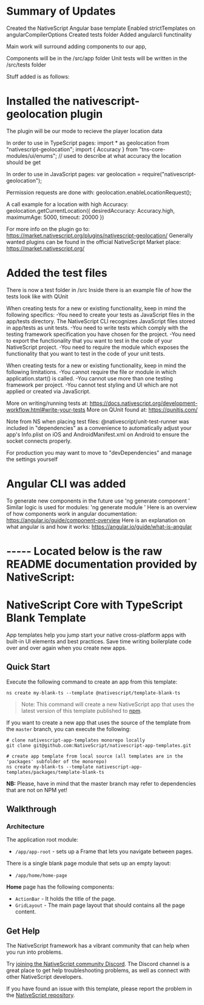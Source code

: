 # Summary of Updates
  Created the NativeScript Angular base template
  Enabled strictTemplates on angularCompilerOptions
  Created tests folder
  Added angularcli functinality

  Main work will surround adding components to our app,

  Components will be in the /src/app folder
  Unit tests will be written in the /src/tests folder

Stuff added is as follows:

# Installed the nativescript-geolocation plugin
  The plugin will be our mode to recieve the player location data

  In order to use in TypeScript pages:
    import * as geolocation from "nativescript-geolocation";
    import { Accuracy } from "tns-core-modules/ui/enums"; // used to describe at what accuracy the location should be get

  In order to use in JavaScript pages:
    var geolocation = require("nativescript-geolocation");

  Permission requests are done with:
    geolocation.enableLocationRequest();

  A call example for a location with high Accuracy:
    geolocation.getCurrentLocation({ desiredAccuracy: Accuracy.high, maximumAge: 5000, timeout: 20000 })


For more info on the plugin go to: https://market.nativescript.org/plugins/nativescript-geolocation/
Generally wanted plugins can be found in the official NativeScript Market place: https://market.nativescript.org/


# Added the test files
  There is now a test folder in /src
  Inside there is an example file of how the tests look like with QUnit

  When creating tests for a new or existing functionality, keep in mind the following specifics:
    -You need to create your tests as JavaScript files in the app/tests directory. The NativeScript CLI recognizes JavaScript files stored in app/tests as unit tests.
    -You need to write tests which comply with the testing framework specification you have chosen for the project.
    -You need to export the functionality that you want to test in the code of your NativeScript project.
    -You need to require the module which exposes the functionality that you want to test in the code of your unit tests.

  When creating tests for a new or existing functionality, keep in mind the following limitations.
    -You cannot require the file or module in which application.start() is called.
    -You cannot use more than one testing framework per project.
    -You cannot test styling and UI which are not applied or created via JavaScript.

More on writing/running tests at: https://docs.nativescript.org/development-workflow.html#write-your-tests
More on QUnit found at: https://qunitjs.com/

Note from NS when placing test files:
  @nativescript/unit-test-runner was included in "dependencies" as a convenience to automatically adjust your app's Info.plist on iOS and AndroidManifest.xml on Android to ensure the socket connects properly.

  For production you may want to move to "devDependencies" and manage the settings yourself

# Angular CLI was added
  To generate new components in the future use
    'ng generate component <name>'
  Similar logic is used for modules:
    'ng generate module <name>'
Here is an overview of how components work in angular documentation:
  https://angular.io/guide/component-overview
Here is an explanation on what angular is and how it works:
  https://angular.io/guide/what-is-angular



# ----- Located below is the raw README documentation provided by NativeScript:

# NativeScript Core with TypeScript Blank Template
App templates help you jump start your native cross-platform apps with built-in UI elements and best practices. Save time writing boilerplate code over and over again when you create new apps.

## Quick Start
Execute the following command to create an app from this template:

```
ns create my-blank-ts --template @nativescript/template-blank-ts
```

> Note: This command will create a new NativeScript app that uses the latest version of this template published to [npm](https://www.npmjs.com/package/@nativescript/template-blank-ts).

If you want to create a new app that uses the source of the template from the `master` branch, you can execute the following:

```
# clone nativescript-app-templates monorepo locally
git clone git@github.com:NativeScript/nativescript-app-templates.git

# create app template from local source (all templates are in the 'packages' subfolder of the monorepo)
ns create my-blank-ts --template nativescript-app-templates/packages/template-blank-ts
```

**NB:** Please, have in mind that the master branch may refer to dependencies that are not on NPM yet!

## Walkthrough

### Architecture
The application root module:
- `/app/app-root` - sets up a Frame that lets you navigate between pages.

There is a single blank page module that sets up an empty layout:
- `/app/home/home-page`

**Home** page has the following components:
- `ActionBar` - It holds the title of the page.
- `GridLayout` - The main page layout that should contains all the page content.

## Get Help
The NativeScript framework has a vibrant community that can help when you run into problems.

Try [joining the NativeScript community Discord](https://nativescript.org/discord). The Discord channel is a great place to get help troubleshooting problems, as well as connect with other NativeScript developers.

If you have found an issue with this template, please report the problem in the [NativeScript repository](https://github.com/NativeScript/NativeScript/issues).


